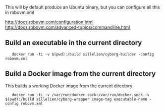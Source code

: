 This will by default produce an Ubuntu binary, but you can configure all this in robovm.xml

http://docs.robovm.com/configuration.html
http://docs.robovm.com/advanced-topics/commandline.html


## Build an executable in the current directory
```
   docker run -ti -v $(pwd):/build sillelien/cyborg-builder -config robovm.xml 
```

## Build a Docker image from the current directory

This builds a working Docker image from the current directory

```
   docker run -ti -v /var/run/docker.sock:/var/run/docker.sock -v $(pwd):/build sillelien/cyborg-wrapper image-tag executable-name -config robovm.xml 
```
